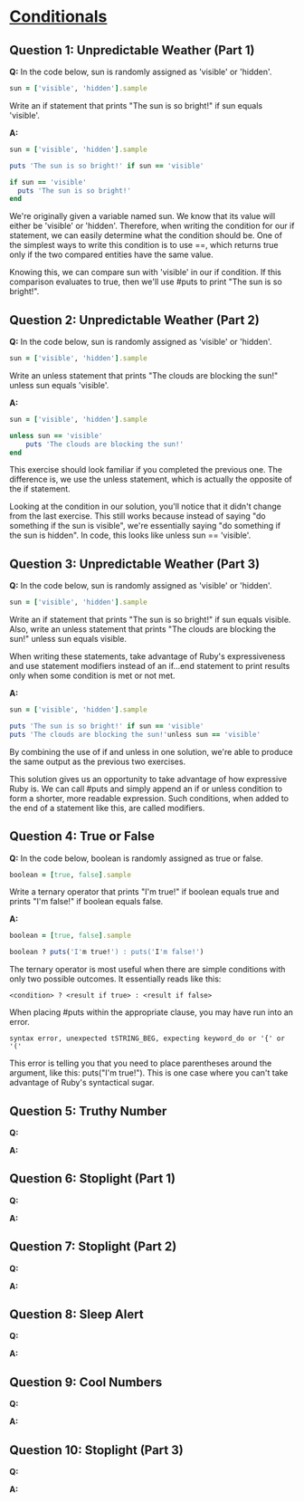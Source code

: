 # [Conditionals](https://launchschool.com/exercise_sets/0b9fd4d2)

## Question 1: Unpredictable Weather (Part 1)

**Q:** In the code below, sun is randomly assigned as 'visible' or 'hidden'.

```ruby
sun = ['visible', 'hidden'].sample
```

Write an if statement that prints "The sun is so bright!" if sun equals 'visible'.

**A:**

```ruby
sun = ['visible', 'hidden'].sample

puts 'The sun is so bright!' if sun == 'visible'
```

```ruby
if sun == 'visible'
  puts 'The sun is so bright!'
end
```

We're originally given a variable named sun. We know that its value will either be 'visible' or 'hidden'. Therefore, when writing the condition for our if statement, we can easily determine what the condition should be. One of the simplest ways to write this condition is to use ==, which returns true only if the two compared entities have the same value.

Knowing this, we can compare sun with 'visible' in our if condition. If this comparison evaluates to true, then we'll use #puts to print "The sun is so bright!".

## Question 2: Unpredictable Weather (Part 2)

**Q:** In the code below, sun is randomly assigned as 'visible' or 'hidden'.

```ruby
sun = ['visible', 'hidden'].sample
```

Write an unless statement that prints "The clouds are blocking the sun!" unless sun equals 'visible'.

**A:**

```ruby
sun = ['visible', 'hidden'].sample

unless sun == 'visible'
	puts 'The clouds are blocking the sun!'
end
```

This exercise should look familiar if you completed the previous one. The difference is, we use the unless statement, which is actually the opposite of the if statement.

Looking at the condition in our solution, you'll notice that it didn't change from the last exercise. This still works because instead of saying "do something if the sun is visible", we're essentially saying "do something if the sun is hidden". In code, this looks like unless sun == 'visible'.

## Question 3: Unpredictable Weather (Part 3)

**Q:** In the code below, sun is randomly assigned as 'visible' or 'hidden'.

```ruby
sun = ['visible', 'hidden'].sample
```

Write an if statement that prints "The sun is so bright!" if sun equals visible. Also, write an unless statement that prints "The clouds are blocking the sun!" unless sun equals visible.

When writing these statements, take advantage of Ruby's expressiveness and use statement modifiers instead of an if...end statement to print results only when some condition is met or not met.

**A:**

```ruby
sun = ['visible', 'hidden'].sample

puts 'The sun is so bright!' if sun == 'visible'
puts 'The clouds are blocking the sun!'unless sun == 'visible'
```

By combining the use of if and unless in one solution, we're able to produce the same output as the previous two exercises.

This solution gives us an opportunity to take advantage of how expressive Ruby is. We can call #puts and simply append an if or unless condition to form a shorter, more readable expression. Such conditions, when added to the end of a statement like this, are called modifiers.

## Question 4: True or False

**Q:** In the code below, boolean is randomly assigned as true or false.

```ruby
boolean = [true, false].sample
```

Write a ternary operator that prints "I'm true!" if boolean equals true and prints "I'm false!" if boolean equals false.

**A:**

```ruby
boolean = [true, false].sample

boolean ? puts('I'm true!') : puts('I'm false!')
```

The ternary operator is most useful when there are simple conditions with only two possible outcomes. It essentially reads like this:

```
<condition> ? <result if true> : <result if false>
```

When placing #puts within the appropriate clause, you may have run into an error.

```
syntax error, unexpected tSTRING_BEG, expecting keyword_do or '{' or '('
```

This error is telling you that you need to place parentheses around the argument, like this: puts("I'm true!"). This is one case where you can't take advantage of Ruby's syntactical sugar.

## Question 5: Truthy Number

**Q:**

**A:**


## Question 6: Stoplight (Part 1)

**Q:**

**A:**

## Question 7: Stoplight (Part 2)

**Q:**

**A:**


## Question 8: Sleep Alert

**Q:**

**A:**

## Question 9: Cool Numbers

**Q:**

**A:**


## Question 10: Stoplight (Part 3)

**Q:**

**A:**
